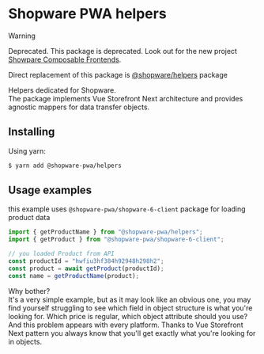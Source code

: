 # Shopware PWA helpers

> [!WARNING]
> Deprecated. This package is deprecated. Look out for the new project [Showpare Composable Frontends](https://frontends.shopware.com/).
>
> Direct replacement of this package is [@shopware/helpers](https://npmjs.com/package/@shopware/helpers) package

Helpers dedicated for Shopware.  
The package implements Vue Storefront Next architecture and provides agnostic mappers for data transfer objects.

## Installing

Using yarn:

```bash
$ yarn add @shopware-pwa/helpers
```

## Usage examples

this example uses `@shopware-pwa/shopware-6-client` package for loading product data

```js
import { getProductName } from "@shopware-pwa/helpers";
import { getProduct } from "@shopware-pwa/shopware-6-client";

// you loaded Product from API
const productId = "hwfiu3hf384h92948h298h2";
const product = await getProduct(productId);
const name = getProductName(product);
```

Why bother?  
It's a very simple example, but as it may look like an obvious one, you may find yourself struggling to see which field in object structure is what you're looking for. Which price is regular, which object attribute should you use? And this problem appears with every platform. Thanks to Vue Storefront Next pattern you always know that you'll get exactly what you're looking for in objects.

